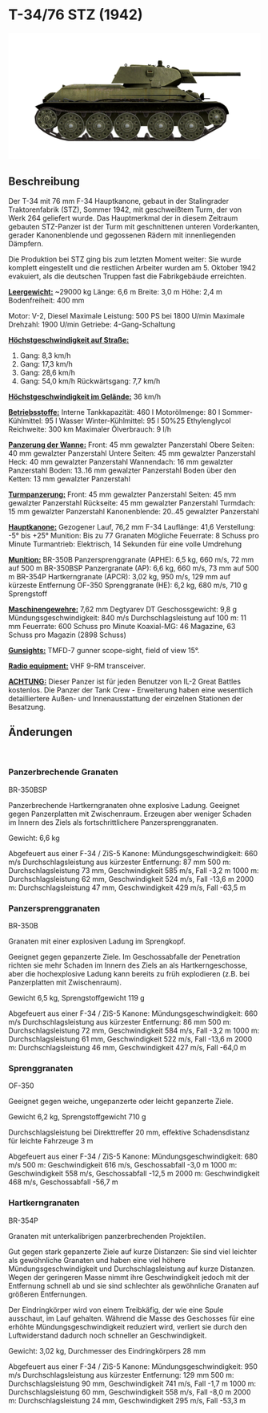 # T-34/76 STZ (1942)

![_t34-76stz](../images/_t34-76stz.png)

## Beschreibung

Der T-34 mit 76 mm F-34 Hauptkanone, gebaut in der Stalingrader Traktorenfabrik (STZ), Sommer 1942, mit geschweißtem Turm, der von Werk 264 geliefert wurde. Das Hauptmerkmal der in diesem Zeitraum gebauten STZ-Panzer ist der Turm mit geschnittenen unteren Vorderkanten, gerader Kanonenblende und gegossenen Rädern mit innenliegenden Dämpfern.

Die Produktion bei STZ ging bis zum letzten Moment weiter: Sie wurde komplett eingestellt und die restlichen Arbeiter wurden am 5. Oktober 1942 evakuiert, als die deutschen Truppen fast die Fabrikgebäude erreichten.

<b><u>Leergewicht:</u></b> ~29000 kg
Länge: 6,6 m
Breite: 3,0 m
Höhe: 2,4 m
Bodenfreiheit: 400 mm

Motor: V-2, Diesel
Maximale Leistung: 500 PS bei 1800 U/min
Maximale Drehzahl: 1900 U/min
Getriebe: 4-Gang-Schaltung

<b><u>Höchstgeschwindigkeit auf Straße:</u></b>
1. Gang: 8,3 km/h
2. Gang: 17,3 km/h
3. Gang: 28,6 km/h
4. Gang: 54,0 km/h
Rückwärtsgang: 7,7 km/h

<b><u>Höchstgeschwindigkeit im Gelände:</u></b> 36 km/h

<b><u>Betriebsstoffe:</u></b>
Interne Tankkapazität: 460 l
Motorölmenge: 80 l
Sommer-Kühlmittel: 95 l Wasser
Winter-Kühlmittel: 95 l 50%25 Ethylenglycol
Reichweite: 300 km
Maximaler Ölverbrauch: 9 l/h

<b><u>Panzerung der Wanne:</u></b>
Front: 45 mm gewalzter Panzerstahl
Obere Seiten: 40 mm gewalzter Panzerstahl
Untere Seiten: 45 mm gewalzter Panzerstahl
Heck: 40 mm gewalzter Panzerstahl
Wannendach: 16 mm gewalzter Panzerstahl
Boden: 13..16 mm gewalzter Panzerstahl
Boden über den Ketten: 13 mm gewalzter Panzerstahl

<b><u>Turmpanzerung:</u></b>
Front: 45 mm gewalzter Panzerstahl
Seiten: 45 mm gewalzter Panzerstahl
Rückseite: 45 mm gewalzter Panzerstahl
Turmdach: 15 mm gewalzter Panzerstahl
Kanonenblende: 20..45 gewalzter Panzerstahl

<b><u>Hauptkanone:</u></b> Gezogener Lauf, 76,2 mm F-34
Lauflänge: 41,6
Verstellung: -5° bis +25°
Munition: Bis zu 77 Granaten
Mögliche Feuerrate: 8 Schuss pro Minute
Turmantrieb: Elektrisch, 14 Sekunden für eine volle Umdrehung

<b><u>Munition:</u></b>
BR-350B Panzersprenggranate (APHE): 6,5 kg, 660 m/s, 72 mm auf 500 m
BR-350BSP Panzergranate (AP): 6,6 kg, 660 m/s, 73 mm auf 500 m
BR-354P Hartkerngranate (APCR): 3,02 kg, 950 m/s, 129 mm auf kürzeste Entfernung
OF-350 Sprenggranate (HE): 6,2 kg, 680 m/s, 710 g Sprengstoff

<b><u>Maschinengewehre:</u></b> 7,62 mm Degtyarev DT
Geschossgewicht: 9,8 g
Mündungsgeschwindigkeit: 840 m/s
Durchschlagsleistung auf 100 m: 11 mm
Feuerrate: 600 Schuss pro Minute
Koaxial-MG: 46 Magazine, 63 Schuss pro Magazin (2898 Schuss)

<b><u>Gunsights:</u></b>
TMFD-7 gunner scope-sight, field of view 15°.

<b><u>Radio equipment:</u></b>
VHF 9-RM transceiver.


<b><u>ACHTUNG:</u></b>
Dieser Panzer ist für jeden Benutzer von IL-2 Great Battles kostenlos. Die Panzer der Tank Crew - Erweiterung haben eine wesentlich detailliertere Außen- und Innenausstattung der einzelnen Stationen der Besatzung.


## Änderungen
﻿

### Panzerbrechende Granaten

BR-350BSP

Panzerbrechende Hartkerngranaten ohne explosive Ladung. Geeignet gegen Panzerplatten mit Zwischenraum. Erzeugen aber weniger Schaden im Innern des Ziels als fortschrittlichere Panzersprenggranaten.

Gewicht: 6,6 kg

Abgefeuert aus einer F-34 / ZiS-5 Kanone:
Mündungsgeschwindigkeit: 660 m/s 
Durchschlagsleistung aus kürzester Entfernung: 87 mm
500 m: Durchschlagsleistung 73 mm, Geschwindigkeit 585 m/s, Fall -3,2 m
1000 m: Durchschlagsleistung 62 mm, Geschwindigkeit 524 m/s, Fall -13,6 m
2000 m: Durchschlagsleistung 47 mm, Geschwindigkeit 429 m/s, Fall -63,5 m﻿

### Panzersprenggranaten

BR-350B

Granaten mit einer explosiven Ladung im Sprengkopf.

Geeignet gegen gepanzerte Ziele. Im Geschossabfalle der Penetration richten sie mehr Schaden im Innern des Ziels an als Hartkerngeschosse, aber die hochexplosive Ladung kann bereits zu früh explodieren (z.B. bei Panzerplatten mit Zwischenraum).

Gewicht 6,5 kg, Sprengstoffgewicht 119 g

Abgefeuert aus einer F-34 / ZiS-5 Kanone:
Mündungsgeschwindigkeit: 660 m/s
Durchschlagsleistung aus kürzester Entfernung: 86 mm
500 m: Durchschlagsleistung 72 mm, Geschwindigkeit 584 m/s, Fall -3,2 m
1000 m: Durchschlagsleistung 61 mm, Geschwindigkeit 522 m/s, Fall -13,6 m
2000 m: Durchschlagsleistung 46 mm, Geschwindigkeit 427 m/s, Fall -64,0 m﻿

### Sprenggranaten

OF-350

Geeignet gegen weiche, ungepanzerte oder leicht gepanzerte Ziele.

Gewicht 6,2 kg, Sprengstoffgewicht 710 g

Durchschlagsleistung bei Direkttreffer 20 mm, effektive Schadensdistanz für leichte Fahrzeuge 3 m

Abgefeuert aus einer F-34 / ZiS-5 Kanone:
Mündungsgeschwindigkeit: 680 m/s
500 m: Geschwindigkeit 616 m/s, Geschossabfall -3,0 m
1000 m: Geschwindigkeit 558 m/s, Geschossabfall -12,5 m
2000 m: Geschwindigkeit 468 m/s, Geschossabfall -56,7 m﻿

### Hartkerngranaten

BR-354P

Granaten mit unterkalibrigen panzerbrechenden Projektilen.

Gut gegen stark gepanzerte Ziele auf kurze Distanzen: Sie sind viel leichter als gewöhnliche Granaten und haben eine viel höhere Mündungsgeschwindigkeit und Durchschlagsleistung auf kurze Distanzen. Wegen der geringeren Masse nimmt ihre Geschwindigkeit jedoch mit der Entfernung schnell ab und sie sind schlechter als gewöhnliche Granaten auf größeren Entfernungen.

Der Eindringkörper wird von einem Treibkäfig, der wie eine Spule ausschaut, im Lauf gehalten. Während die Masse des Geschosses für eine erhöhte Mündungsgeschwindigkeit reduziert wird, verliert sie durch den Luftwiderstand dadurch noch schneller an Geschwindigkeit.

Gewicht: 3,02 kg, Durchmesser des Eindringkörpers 28 mm

Abgefeuert aus einer F-34 / ZiS-5 Kanone:
Mündungsgeschwindigkeit: 950 m/s 
Durchschlagsleistung aus kürzester Entfernung: 129 mm
500 m: Durchschlagsleistung 90 mm, Geschwindigkeit 741 m/s, Fall -1,7 m
1000 m: Durchschlagsleistung 60 mm, Geschwindigkeit 558 m/s, Fall -8,0 m
2000 m: Durchschlagsleistung 24 mm, Geschwindigkeit 295 m/s, Fall -53,3 m